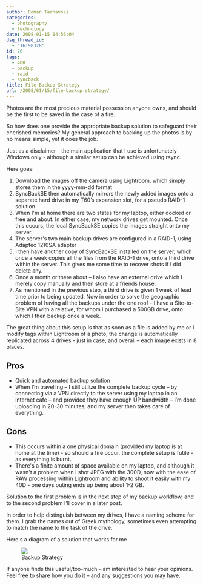 ```yaml
---
author: Roman Tarnavski
categories:
  - photography
  - technology
date: 2008-01-15 14:56:04
dsq_thread_id:
  - '16198328'
id: 76
tags:
  - 40D
  - backup
  - raid
  - syncback
title: File Backup Strategy
url: /2008/01/15/file-backup-strategy/
---
```


Photos are the most precious material possession anyone owns, and should be the first to be saved in the case of a fire.

So how does one provide the appropriate backup solution to safeguard their cherished memories? My general approach to backing up the photos is by no means simple, yet it does the job.

Just as a disclaimer - the main application that I use is unfortunately Windows only - although a similar setup can be achieved using rsync.

Here goes:

1. Download the images off the camera using Lightroom, which simply stores them in the yyyy-mm-dd format
1. SyncBackSE then automatically mirrors the newly added images onto a separate hard drive in my T60’s expansion slot, for a pseudo RAID-1 solution
1. When I'm at home there are two states for my laptop, either docked or free and about. In either case, my network drives get mounted. Once this occurs, the local SyncBackSE copies the images straight onto my server.
1. The server's two main backup drives are configured in a RAID-1, using Adaptec 1210SA adapter
1. I then have another copy of SyncBackSE installed on the server, which once a week copies all the files from the RAID-1 drive, onto a third drive within the server. This gives me some time to recover shots if I did delete any.
1. Once a month or there about – I also have an external drive which I merely copy manually and then store at a friends house.
1. As mentioned in the previous step, a third drive is given 1 week of lead time prior to being updated. Now in order to solve the geographic problem of having all the backups under the one roof - I have a Site-to-Site VPN with a relative, for whom I purchased a 500GB drive, onto which I then backup once a week.

The great thing about this setup is that as soon as a file is added by me or I modify tags within Lightroom of a photo, the change is automatically replicated across 4 drives - just in case, and overall – each image exists in 8 places.

## Pros
* Quick and automated backup solution
* When I’m travelling – I still utilize the complete backup cycle – by connecting via a VPN directly to the server using my laptop in an internet cafe – and provided they have enough UP bandwidth – I’m done uploading in 20-30 minutes, and my server then takes care of everything.

## Cons
* This occurs within a one physical domain (provided my laptop is at home at the time) - so should a fire occur, the complete setup is futile - as everything is burnt.
* There's a finite amount of space available on my laptop, and although it wasn't a problem when I shot JPEG with the 300D, now with the ease of RAW processing within Lightroom and ability to shoot it easily with my 40D - one days outing ends up being about 1-2 GB.

Solution to the first problem is in the next step of my backup workflow, and to the second problem I’ll cover in a later post.

In order to help distinguish between my drives, I have a naming scheme for them. I grab the names out of Greek mythology, sometimes even attempting to match the name to the task of the drive.

Here's a diagram of a solution that works for me

<figure>
  <img src="/images/2008/01/backup-strategy.jpg">
  <figcaption>Backup Strategy</figcaption>
</figure>

If anyone finds this useful/too-much – am interested to hear your opinions. Feel free to share how you do it – and any suggestions you may have.